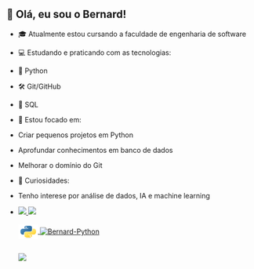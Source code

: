 ## 👋 Olá, eu sou o Bernard!

- 🎓 Atualmente estou cursando a faculdade de engenharia de software
  
- 💻 Estudando e praticando com as tecnologias:
- 🐍 Python
- 🛠️ Git/GitHub
- 🧠 SQL
  
- 🚀 Estou focado em:
- Criar pequenos projetos em Python
- Aprofundar conhecimentos em banco de dados
- Melhorar o domínio do Git
  
- 🌱 Curiosidades:
- Tenho interese por análise de dados, IA e machine learning

- <div>

  <a href="https://github.com/BernardFreitas">
  <img height="180em" src="https://github-readme-stats.vercel.app/api?username=BernardFreitas&show_icons=true&theme=dark&include_all_commits=true&count_private=true"/>
  <img height="180em" src="https://github-readme-stats.vercel.app/api/top-langs/?username=BernardFreitas&layout=compact&langs_count=16&theme=dark"/>
  </div>

  <div style="display: inline_block"><br>
  <img align="center" alt="Bernard-Python" height="30" width="40" src="https://raw.githubusercontent.com/devicons/devicon/master/icons/python/python-original.svg">  
  <img align="center" alt="Bernard-Python" height="30" width="40" src="https://cdn.jsdelivr.net/gh/devicons/devicon@latest/icons/azuresqldatabase/azuresqldatabase-original.svg">       
  </div>

  ##

  <div>
     <a href="https://www.linkedin.com/in/bernard-freitas-8324b0378/" target="_blank"><img src="https://img.shields.io/badge/-LinkedIn-%230077B5?style=for-the-badge&logo=linkedin&logoColor=white" target="_blank"></a> 
  </div>


  




